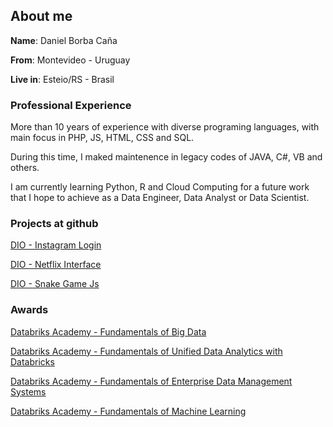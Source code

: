 ## About me

**Name**: Daniel Borba Caña

**From**: Montevideo - Uruguay

**Live in**: Esteio/RS - Brasil

### Professional Experience

More than 10 years of experience with diverse programing languages, with main focus in PHP, JS, HTML, CSS and SQL. 

During this time, I maked maintenence in legacy codes of JAVA, C#, VB and others.

I am currently learning Python, R and Cloud Computing for a future work that I hope to achieve as a Data Engineer, Data Analyst or Data Scientist.

### Projects at github ###

[DIO - Instagram Login](https://dbcana.github.io/dio-flex_instagram_login/)

[DIO - Netflix Interface](https://dbcana.github.io/dio-netflix/)

[DIO - Snake Game Js](https://dbcana.github.io/dio-snake_game_js/)

### Awards ###

[Databriks Academy - Fundamentals of Big Data](https://academy.databricks.com/award/completion/42e5af80-aa64-3e15-ac1e-bfc26ea37b84)

[Databriks Academy - Fundamentals of Unified Data Analytics with Databricks](https://academy.databricks.com/award/completion/59a6770e-7785-3e66-a8df-fa1dbf6b94ca)

[Databriks Academy - Fundamentals of Enterprise Data Management Systems](https://academy.databricks.com/award/completion/69c089df-e286-3aff-9015-ed000a3061e8)

[Databriks Academy - Fundamentals of Machine Learning](https://academy.databricks.com/award/completion/01b74f22-675a-3d53-8272-3381bc9f2260)
